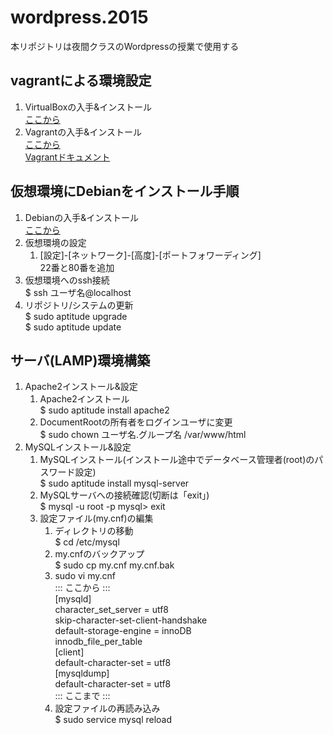 # wordpress.2015

本リポジトリは夜間クラスのWordpressの授業で使用する

## vagrantによる環境設定
1. VirtualBoxの入手&インストール  
<a href="https://www.virtualbox.org/wiki/Linux_Downloads" target="_blank">ここから</a>
1. Vagrantの入手&インストール  
<a href="https://www.vagrantup.com/downloads.html">ここから</a>  
<a href="http://blog.raqda.com/vagrant/index.html">Vagrantドキュメント</a>  

## 仮想環境にDebianをインストール手順

1. Debianの入手&インストール  
<a href="https://www.debian.org/" target="_blank">ここから</a>
1. 仮想環境の設定
	1. [設定]-[ネットワーク]-[高度]-[ポートフォワーディング]  
	22番と80番を追加  
1. 仮想環境へのssh接続  
$ ssh ユーザ名@localhost
1. リポジトリ/システムの更新  
$ sudo aptitude upgrade  
$ sudo aptitude update  

## サーバ(LAMP)環境構築

1. Apache2インストール&設定
	1. Apache2インストール  
	$ sudo aptitude install apache2  
	1. DocumentRootの所有者をログインユーザに変更  
	$ sudo chown ユーザ名.グループ名 /var/www/html  
1. MySQLインストール&設定
	1. MySQLインストール(インストール途中でデータベース管理者(root)のパスワード設定)  
	$ sudo aptitude install mysql-server  
	1. MySQLサーバへの接続確認(切断は「exit」)  
	$ mysql -u root -p
	mysql> exit
	1. 設定ファイル(my.cnf)の編集  
		1. ディレクトリの移動  
		$ cd /etc/mysql  
		1. my.cnfのバックアップ  
		$ sudo cp my.cnf my.cnf.bak  
		1. sudo vi my.cnf  
		::: ここから :::  
		[mysqld]  
		character_set_server = utf8  
		skip-character-set-client-handshake  
		default-storage-engine = innoDB  
		innodb_file_per_table  
		[client]  
		default-character-set = utf8  
		[mysqldump]  
		default-character-set = utf8  
		::: ここまで :::  
		1. 設定ファイルの再読み込み  
		$ sudo service mysql reload  